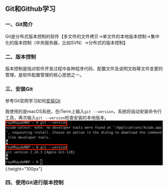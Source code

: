 ## Git和Github学习
### 一、Git简介
Git是分布式版本控制的软件【多文件的文件拷贝->单文件的本地版本控制->集中化的版本控制（中央服务器，比如SVN）->分布式的版本控制】
### 二、版本控制
版本控制是指对软件开发过程中各种程序代码、配置文件及说明文档等文件变更的管理，是软件配置管理的核心思想之一。
### 三、安装Git
参考Git官网学习如何[安装Git](https://git-scm.com/book/zh/v2/%E8%B5%B7%E6%AD%A5-%E5%AE%89%E8%A3%85-Git)

我使用的是macOS系统，在iTerm上输入`git --version`，系统将自动安装命令行工具，再次输入`git --version`检查安装的本地版本。 ![macOS上安装Git](images/installgit.png){:height="100px"}
### 四、使用Git进行版本控制
